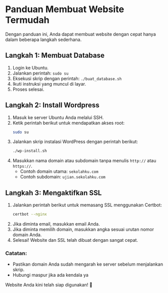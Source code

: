 # Panduan Membuat Website Termudah

Dengan panduan ini, Anda dapat membuat website dengan cepat hanya dalam beberapa langkah sederhana.

## Langkah 1: Membuat Database 

1. Login ke Ubuntu.  
2. Jalankan perintah: `sudo su`  
3. Eksekusi skrip dengan perintah: `./buat_database.sh`  
4. Ikuti instruksi yang muncul di layar.  
5. Proses selesai.

## Langkah 2: Install Wordpress
1. Masuk ke server Ubuntu Anda melalui SSH.
2. Ketik perintah berikut untuk mendapatkan akses root:
   ```bash
   sudo su
   ```
3. Jalankan skrip instalasi WordPress dengan perintah berikut:
   ```bash
   ./wp-install.sh
   ```
4. Masukkan nama domain atau subdomain tanpa menulis `http://` atau `https://`.
   - Contoh domain utama: `sekolahku.com`
   - Contoh subdomain: `ujian.sekolahku.com`

## Langkah 3: Mengaktifkan SSL
1. Jalankan perintah berikut untuk memasang SSL menggunakan Certbot:
   ```bash
   certbot --nginx
   ```
2. Jika diminta email, masukkan email Anda.
3. Jika diminta memilih domain, masukkan angka sesuai urutan nomor domain Anda.
4. Selesai! Website dan SSL telah dibuat dengan sangat cepat.

### Catatan:
- Pastikan domain Anda sudah mengarah ke server sebelum menjalankan skrip.
- Hubungi maspur jika ada kendala ya

Website Anda kini telah siap digunakan! 🎉

